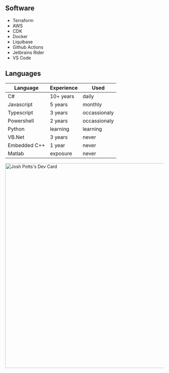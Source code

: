 <!--
**jlpdeveloper/jlpdeveloper** is a ✨ _special_ ✨ repository because its `README.md` (this file) appears on your GitHub profile.

Here are some ideas to get you started:

- 🔭 I’m currently working on ...
- 🌱 I’m currently learning ...
- 👯 I’m looking to collaborate on ...
- 🤔 I’m looking for help with ...
- 💬 Ask me about ...
- 📫 How to reach me: ...
- 😄 Pronouns: ...
- ⚡ Fun fact: ...
-->

## Software
- Terraform
- AWS
- CDK
- Docker
- Liquibase
- Github Actions
- Jetbrains Rider
- VS Code

## Languages
| Language     | Experience | Used         |
|--------------|------------|--------------|
| C#           | 10+ years  | daily        |
| Javascript   | 5 years    | monthly      |
| Typescript   | 3 years    | occassionaly |
| Powershell   | 2 years    | occassionaly |
| Python       | learning   | learning     |
| VB.Net       | 3 years    | never        |
| Embedded C++ | 1 year     | never        |
| Matlab       | exposure   | never        |

<!-- Table Generated with https://www.tablesgenerator.com/markdown_tables# --> 

<a href="https://app.daily.dev/joshpotts"><img src="https://api.daily.dev/devcards/v2/rrbBWZv9pZCYbHL9iM4ke.png?type=wide&r=9ak" width="652" alt="Josh Potts's Dev Card"/></a>
